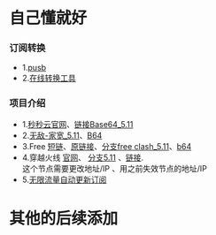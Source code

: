 # 自己懂就好
### 订阅转换
- 1.[pusb](https://zh.pusb.lijboy.top)
- 2.[在线转换工具](https://subconverters.com/)
### 项目介绍
- 1.[秒秒云官网](秒秒云.com)、[链接Base64_5.11](https://raw.githubusercontent.com/lijboys/siy/main/miaomiao)
- 2.[无敌-家宽_5.11](https://raw.githubusercontent.com/lijboys/VPN-jiedian/main/jiakuang?token=GHSAT0AAAAAACRPI733YXQVGMMJ7A34IM6KZR7RMFA)、[B64](https://raw.githubusercontent.com/lijboys/siy/main/jiakuang_b64)
- 3.Free [短链](https://shiro.lol/mymc)、[原链接](https://psub.888005.xyz/sub?target=clash&url=https%3A%2F%2Fpaste.gg%2Fp%2Fming%2F00934b46bcb54a5ab228cc1f1607117d%2Ffiles%2F6ebfe6cdf4974a0e8c9a3be5b2eb5a23%2Fraw&insert=false)、[分支free clash_5.11](https://raw.githubusercontent.com/lijboys/VPN-jiedian/main/free%20clash?token=GHSAT0AAAAAACRPI7335WYBCFHBIEI52HEAZR7RLGA)、[b64](https://raw.githubusercontent.com/lijboys/siy/main/free_b64)
- 4.穿越火线   [官网](https://cfyun01.sbs/)、 [分支5.11](https://raw.githubusercontent.com/lijboys/VPN-jiedian/main/cfy?token=GHSAT0AAAAAACRPI733ARVFQFIWKVYGZ2EGZR7R22Q)    、[链接](https://cfyun01.sbs/api/v1/client/subscribe?token=71f1dc6f6ef0a02dedfa5e1c63f346f9).     
这个节点需要更改地址/IP 、用之前失效节点的地址/IP
- 5.[无限流量自动更新订阅](https://sub.yx.lijboy.top/auto)
# 其他的后续添加
